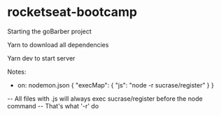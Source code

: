 # rocketseat-bootcamp
Starting the goBarber project


Yarn to download all dependencies

Yarn dev to start server






Notes:

* on: nodemon.json
    {
    "execMap": {
        "js": "node -r sucrase/register"
    }
    }

-- All files with .js will always exec sucrase/register before the node command
    -- That's what '-r' do

